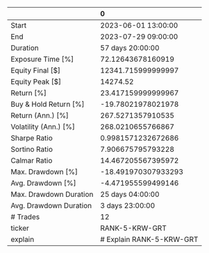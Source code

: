 |                        | 0                        |
|:-----------------------|:-------------------------|
| Start                  | 2023-06-01 13:00:00      |
| End                    | 2023-07-29 09:00:00      |
| Duration               | 57 days 20:00:00         |
| Exposure Time [%]      | 72.12643678160919        |
| Equity Final [$]       | 12341.715999999997       |
| Equity Peak [$]        | 14274.52                 |
| Return [%]             | 23.417159999999967       |
| Buy & Hold Return [%]  | -19.78021978021978       |
| Return (Ann.) [%]      | 267.5271357910535        |
| Volatility (Ann.) [%]  | 268.0210655766867        |
| Sharpe Ratio           | 0.9981571232672686       |
| Sortino Ratio          | 7.906675795793228        |
| Calmar Ratio           | 14.467205567395972       |
| Max. Drawdown [%]      | -18.491970307933293      |
| Avg. Drawdown [%]      | -4.471955599499146       |
| Max. Drawdown Duration | 25 days 04:00:00         |
| Avg. Drawdown Duration | 3 days 23:00:00          |
| # Trades               | 12                       |
| ticker                 | RANK-5-KRW-GRT           |
| explain                | # Explain RANK-5-KRW-GRT |